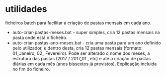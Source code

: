 # utilidades
ficheiros batch para facilitar a criação de pastas mensais em cada ano.
* auto-criar-pastas-meses.bat - super simples, cria 12 pastas mensais na pasta onde está o ficheiro.
* auto-criar-pastas-ano-meses.bat - cria uma pasta para um ano definido pelo utilizador, e dentro desta, cria 12 pastas mensais (formato: 01_Janeiro, 02_ Fevereiro). Pode ser alterado o nome dos meses, a estrutura das pastas (2017 / 2017_01 , etc) e até a criação de pastas diárias em cada mês (anos bissextos já previstos). Explicação incluida no fim do ficheiro.
